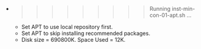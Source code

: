 * >>>>>>>>> Running inst-min-con-01-apt.sh ...
  * Set APT to use local repository first.
  * Set APT to skip installing recommended packages.
  * Disk size = 690800K. Space Used = 12K.
